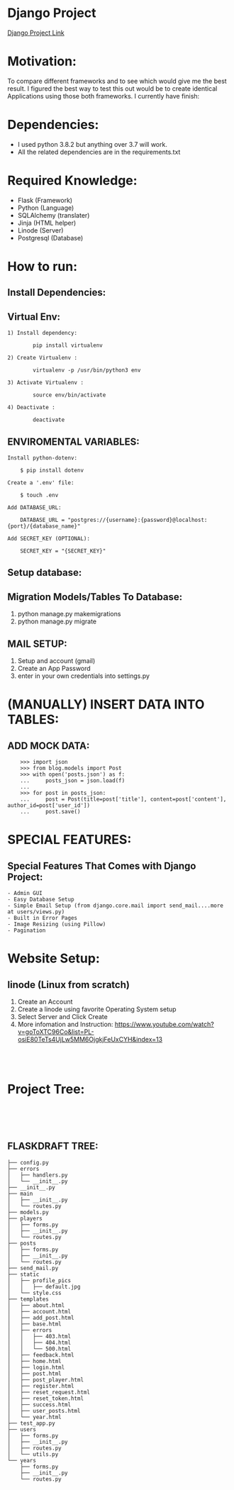# Django Project

<a href='https://django-draft-blog.herokuapp.com'>Django Project Link</a>

# Motivation:
To compare different frameworks and to see which would give me the best result. I figured the best way to test this out would be to create identical Applications using those both frameworks. I currently have finish: 

# Dependencies:
- I used python 3.8.2 but anything over 3.7 will work.
- All the related dependencies are in the requirements.txt
# Required Knowledge:
- Flask (Framework) 
- Python (Language)
- SQLAlchemy (translater)
- Jinja (HTML helper)
- Linode (Server)
- Postgresql (Database)  

# How to run:

## Install Dependencies:

## Virtual Env:
    1) Install dependency: 
        
            pip install virtualenv

    2) Create Virtualenv :

            virtualenv -p /usr/bin/python3 env

    3) Activate Virtualenv : 

            source env/bin/activate

    4) Deactivate : 
            
            deactivate

## ENVIROMENTAL VARIABLES:

    Install python-dotenv:

        $ pip install dotenv

    Create a '.env' file:

        $ touch .env

    Add DATABASE_URL:

        DATABASE_URL = "postgres://{username}:{password}@localhost:{port}/{database_name}"

    Add SECRET_KEY (OPTIONAL):

        SECRET_KEY = "{SECRET_KEY}"

## Setup database:

## Migration Models/Tables To Database:
1) python manage.py makemigrations
2) python manage.py migrate

## MAIL SETUP:

1) Setup and account (gmail)
2) Create an App Password 
3) enter in your own credentials into settings.py

# (MANUALLY) INSERT DATA INTO TABLES:


## ADD MOCK DATA:
        >>> import json
        >>> from blog.models import Post
        >>> with open('posts.json') as f:
        ...     posts_json = json.load(f)
        ... 
        >>> for post in posts_json:
        ...     post = Post(title=post['title'], content=post['content'], author_id=post['user_id'])
        ...     post.save()


# SPECIAL FEATURES:

## Special Features That Comes with Django Project:
    - Admin GUI
    - Easy Database Setup
    - Simple Email Setup (from django.core.mail import send_mail....more at users/views.py)
    - Built in Error Pages
    - Image Resizing (using Pillow)
    - Pagination


# Website Setup:


## linode (Linux from scratch)
1) Create an Account
2) Create a linode using favorite Operating System setup
3) Select Server and Click Create
4) More infomation and Instruction:
    https://www.youtube.com/watch?v=goToXTC96Co&list=PL-osiE80TeTs4UjLw5MM6OjgkjFeUxCYH&index=13

<br>
<br>

# Project Tree:

<br>
<br>
<br>

## FLASKDRAFT TREE:

    ├── config.py
    ├── errors
    │   ├── handlers.py
    │   └── __init__.py
    ├── __init__.py
    ├── main
    │   ├── __init__.py
    │   └── routes.py
    ├── models.py
    ├── players
    │   ├── forms.py
    │   ├── __init__.py
    │   └── routes.py
    ├── posts
    │   ├── forms.py
    │   ├── __init__.py
    │   └── routes.py
    ├── send_mail.py
    ├── static
    │   ├── profile_pics
    │   │   ├── default.jpg
    │   └── style.css
    ├── templates
    │   ├── about.html
    │   ├── account.html
    │   ├── add_post.html
    │   ├── base.html
    │   ├── errors
    │   │   ├── 403.html
    │   │   ├── 404.html
    │   │   └── 500.html
    │   ├── feedback.html
    │   ├── home.html
    │   ├── login.html
    │   ├── post.html
    │   ├── post_player.html
    │   ├── register.html
    │   ├── reset_request.html
    │   ├── reset_token.html
    │   ├── success.html
    │   ├── user_posts.html
    │   └── year.html
    ├── test_app.py
    ├── users
    │   ├── forms.py
    │   ├── __init__.py
    │   ├── routes.py
    │   └── utils.py
    └── years
        ├── forms.py
        ├── __init__.py
        └── routes.py
